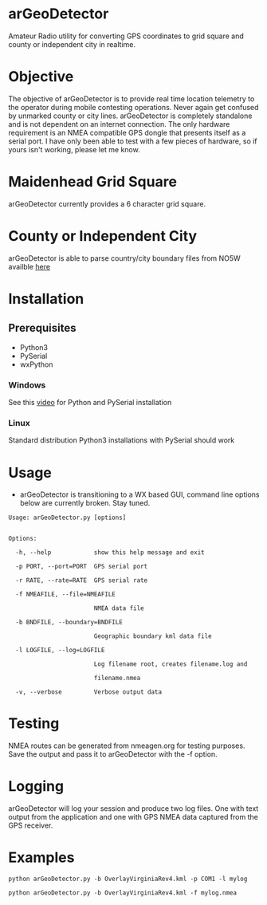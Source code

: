 # arGeoDetector
Amateur Radio utility for converting GPS coordinates to grid square and county or independent city in realtime.

# Objective
The objective of arGeoDetector is to provide real time location telemetry to the operator during mobile contesting operations.  Never again get confused by unmarked county or city lines.  arGeoDetector is completely standalone and is not dependent on an internet connection.  The only hardware requirement is an NMEA compatible GPS dongle that presents itself as a serial port.  I have only been able to test with a few pieces of hardware, so if yours isn't working, please let me know.

# Maidenhead Grid Square
arGeoDetector currently provides a 6 character grid square.

# County or Independent City
arGeoDetector is able to parse country/city boundary files from NO5W availble [here](http://no5w.com/CQxCountyOverlays-DL.php)

# Installation
## Prerequisites
- Python3
- PySerial
- wxPython

### Windows
See this [video](https://www.youtube.com/watch?v=Pf-cGzOQmXU) for Python and PySerial installation

### Linux
Standard distribution Python3 installations with PySerial should work

# Usage
- arGeoDetector is transitioning to a WX based GUI, command line options below are currently broken.  Stay tuned.

```
Usage: arGeoDetector.py [options]


Options:

  -h, --help            show this help message and exit
  
  -p PORT, --port=PORT  GPS serial port
  
  -r RATE, --rate=RATE  GPS serial rate
  
  -f NMEAFILE, --file=NMEAFILE
  
                        NMEA data file
                        
  -b BNDFILE, --boundary=BNDFILE
  
                        Geographic boundary kml data file
                        
  -l LOGFILE, --log=LOGFILE
  
                        Log filename root, creates filename.log and
                        
                        filename.nmea
                        
  -v, --verbose         Verbose output data
```  

# Testing
NMEA routes can be generated from nmeagen.org for testing purposes.  Save the output and pass it to arGeoDetector with the -f option.

# Logging
arGeoDetector will log your session and produce two log files.  One with text output from the application and one with GPS NMEA data captured from the GPS receiver.  

# Examples
```
python arGeoDetector.py -b OverlayVirginiaRev4.kml -p COM1 -l mylog

python arGeoDetector.py -b OverlayVirginiaRev4.kml -f mylog.nmea
```

